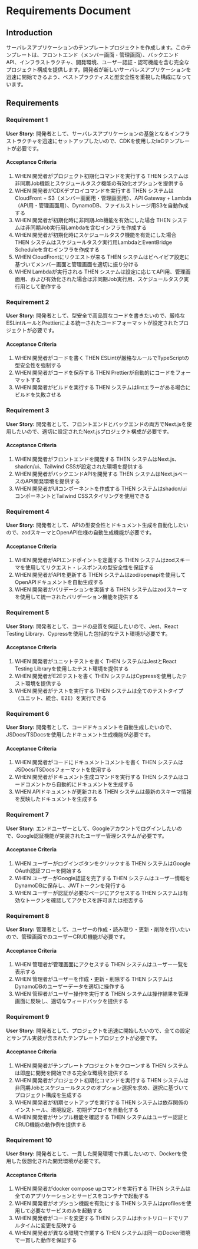 # Requirements Document

## Introduction

サーバレスアプリケーションのテンプレートプロジェクトを作成します。このテンプレートは、フロントエンド（メンバー画面・管理画面）、バックエンドAPI、インフラストラクチャ、開発環境、ユーザー認証・認可機能を含む完全なプロジェクト構成を提供します。開発者が新しいサーバレスアプリケーションを迅速に開始できるよう、ベストプラクティスと型安全性を重視した構成になっています。

## Requirements

### Requirement 1

**User Story:** 開発者として、サーバレスアプリケーションの基盤となるインフラストラクチャを迅速にセットアップしたいので、CDKを使用したIaCテンプレートが必要です。

#### Acceptance Criteria

1. WHEN 開発者がプロジェクト初期化コマンドを実行する THEN システムは非同期Job機能とスケジュールタスク機能の有効化オプションを提供する
2. WHEN 開発者がCDKデプロイコマンドを実行する THEN システムはCloudFront + S3（メンバー画面用・管理画面用）、API Gateway + Lambda（API用・管理画面用）、DynamoDB、ファイルストレージ用S3を自動作成する
3. WHEN 開発者が初期化時に非同期Job機能を有効にした場合 THEN システムは非同期Job実行用Lambdaを含むインフラを作成する
4. WHEN 開発者が初期化時にスケジュールタスク機能を有効にした場合 THEN システムはスケジュールタスク実行用LambdaとEventBridge Scheduleを含むインフラを作成する
5. WHEN CloudFrontにリクエストが来る THEN システムはビヘイビア設定に基づいてメンバー画面と管理画面を適切に振り分ける
6. WHEN Lambdaが実行される THEN システムは設定に応じてAPI用、管理画面用、および有効化された場合は非同期Job実行用、スケジュールタスク実行用として動作する

### Requirement 2

**User Story:** 開発者として、型安全で高品質なコードを書きたいので、厳格なESLintルールとPrettierによる統一されたコードフォーマットが設定されたプロジェクトが必要です。

#### Acceptance Criteria

1. WHEN 開発者がコードを書く THEN ESLintが厳格なルールでTypeScriptの型安全性を強制する
2. WHEN 開発者がコードを保存する THEN Prettierが自動的にコードをフォーマットする
3. WHEN 開発者がビルドを実行する THEN システムはlintエラーがある場合にビルドを失敗させる

### Requirement 3

**User Story:** 開発者として、フロントエンドとバックエンドの両方でNext.jsを使用したいので、適切に設定されたNext.jsプロジェクト構成が必要です。

#### Acceptance Criteria

1. WHEN 開発者がフロントエンドを開発する THEN システムはNext.js、shadcn/ui、Tailwind CSSが設定された環境を提供する
2. WHEN 開発者がバックエンドAPIを開発する THEN システムはNext.jsベースのAPI開発環境を提供する
3. WHEN 開発者がUIコンポーネントを作成する THEN システムはshadcn/uiコンポーネントとTailwind CSSスタイリングを使用できる

### Requirement 4

**User Story:** 開発者として、APIの型安全性とドキュメント生成を自動化したいので、zodスキーマとOpenAPI仕様の自動生成機能が必要です。

#### Acceptance Criteria

1. WHEN 開発者がAPIエンドポイントを定義する THEN システムはzodスキーマを使用してリクエスト・レスポンスの型安全性を保証する
2. WHEN 開発者がAPIを更新する THEN システムはzod/openapiを使用してOpenAPIドキュメントを自動生成する
3. WHEN 開発者がバリデーションを実装する THEN システムはzodスキーマを使用して統一されたバリデーション機能を提供する

### Requirement 5

**User Story:** 開発者として、コードの品質を保証したいので、Jest、React Testing Library、Cypressを使用した包括的なテスト環境が必要です。

#### Acceptance Criteria

1. WHEN 開発者がユニットテストを書く THEN システムはJestとReact Testing Libraryを使用したテスト環境を提供する
2. WHEN 開発者がE2Eテストを書く THEN システムはCypressを使用したテスト環境を提供する
3. WHEN 開発者がテストを実行する THEN システムは全てのテストタイプ（ユニット、統合、E2E）を実行できる

### Requirement 6

**User Story:** 開発者として、コードドキュメントを自動生成したいので、JSDocs/TSDocsを使用したドキュメント生成機能が必要です。

#### Acceptance Criteria

1. WHEN 開発者がコードにドキュメントコメントを書く THEN システムはJSDocs/TSDocsフォーマットを使用する
2. WHEN 開発者がドキュメント生成コマンドを実行する THEN システムはコードコメントから自動的にドキュメントを生成する
3. WHEN APIドキュメントが更新される THEN システムは最新のスキーマ情報を反映したドキュメントを生成する

### Requirement 7

**User Story:** エンドユーザーとして、Googleアカウントでログインしたいので、Google認証機能が実装されたユーザー管理システムが必要です。

#### Acceptance Criteria

1. WHEN ユーザーがログインボタンをクリックする THEN システムはGoogle OAuth認証フローを開始する
2. WHEN ユーザーがGoogle認証を完了する THEN システムはユーザー情報をDynamoDBに保存し、JWTトークンを発行する
3. WHEN ユーザーが認証が必要なページにアクセスする THEN システムは有効なトークンを確認してアクセスを許可または拒否する

### Requirement 8

**User Story:** 管理者として、ユーザーの作成・読み取り・更新・削除を行いたいので、管理画面でのユーザーCRUD機能が必要です。

#### Acceptance Criteria

1. WHEN 管理者が管理画面にアクセスする THEN システムはユーザー一覧を表示する
2. WHEN 管理者がユーザーを作成・更新・削除する THEN システムはDynamoDBのユーザーデータを適切に操作する
3. WHEN 管理者がユーザー操作を実行する THEN システムは操作結果を管理画面に反映し、適切なフィードバックを提供する

### Requirement 9

**User Story:** 開発者として、プロジェクトを迅速に開始したいので、全ての設定とサンプル実装が含まれたテンプレートプロジェクトが必要です。

#### Acceptance Criteria

1. WHEN 開発者がテンプレートプロジェクトをクローンする THEN システムは即座に開発を開始できる完全な環境を提供する
2. WHEN 開発者がプロジェクト初期化コマンドを実行する THEN システムは非同期Jobとスケジュールタスクのオプション選択を求め、選択に基づいてプロジェクト構成を生成する
3. WHEN 開発者が初期セットアップを実行する THEN システムは依存関係のインストール、環境設定、初期デプロイを自動化する
4. WHEN 開発者がサンプル機能を確認する THEN システムはユーザー認証とCRUD機能の動作例を提供する

### Requirement 10

**User Story:** 開発者として、一貫した開発環境で作業したいので、Dockerを使用した仮想化された開発環境が必要です。

#### Acceptance Criteria

1. WHEN 開発者がdocker compose upコマンドを実行する THEN システムは全てのアプリケーションとサービスをコンテナで起動する
2. WHEN 開発者がオプション機能を有効にする THEN システムはprofilesを使用して必要なサービスのみを起動する
3. WHEN 開発者がコードを変更する THEN システムはホットリロードでリアルタイムに変更を反映する
4. WHEN 開発者が異なる環境で作業する THEN システムは同一のDocker環境で一貫した動作を保証する
